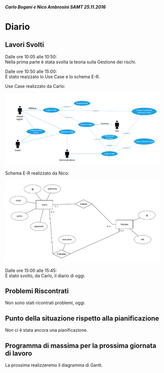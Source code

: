 ##### Carlo Bogani e Nico Ambrosini SAMT 25.11.2016

# Diario

## Lavori Svolti

Dalle ore 10:05 alle 10:50:  
Nella prima parte è stata svolta la teoria sulla Gestione dei rischi.

Dalle ore 10:50 alle 15:00:    
È stato reaizzato lo Use Case e lo schema E-R.

Use Case realizzato da Carlo:  

![Use Case](../doc/img/use_case.png)

Schema E-R realizzato da Nico:

![Schema ER](../doc/img/er.png)

Dalle ore 15:00 alle 15:45:  
È stato svolto, da Carlo, il diario di oggi.

## Problemi Riscontrati

Non sono stati ricontrati problemi, oggi.

## Punto della situazione rispetto alla pianificazione

Non ci è stata ancora una pianificazione.

## Programma di massima per la prossima giornata di lavoro

La prossima realizzeremo il diagramma di Gantt.
